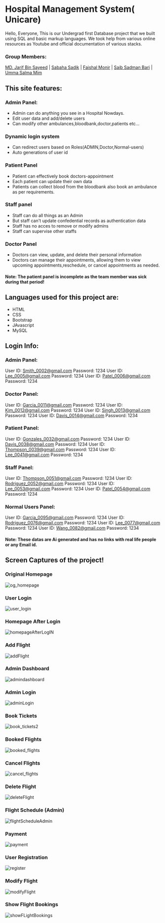 
# Hospital Management System( Unicare) 

Hello, Everyone, This is our Undergrad first Database project that we built using SQL and basic markup languages. We took help from various online resources as Youtube and official documentation of various stacks.

### Group Members:
[MD. Jarif Bin Sayeed](https://github.com/Jarif-20) | [Sabaha Sadik](#) | [Faishal Monir](https://github.com/Faishal-Monir) | [Saib Sadman Bari](https://github.com/saibsadman) | [Umma Salma Mim](https://github.com/ummasalmamim)

## This site features:
### Admin Panel:
* Admin can do anything you see in a Hospital Nowdays.
* Edit user data and add/delete users
* Can modify other ambulances,bloodbank,doctor,patients etc...

### Dynamic login system 
* Can redirect users based on Roles(ADMIN,Doctor,Normal-users)
* Auto generations of user id

### Patient Panel
* Patient can effectively book doctors-appointment
* Each patient can update their own data
* Patients can collect blood from the bloodbank also book an ambulance as per requirements.

### Staff panel
* Staff can do all things as an Admin 
* But staff can't update confedential records as authentication data  
* Staff has no acces to remove or modify admins
* Staff can supervise other staffs

### Doctor Panel
* Doctors can view, update, and delete their personal information
* Doctors can manage their appointments, allowing them to view upcoming appointments,reschedule, or cancel appointments as needed.





#### Note: The patient panel is incomplete as the team member was sick during that period! 


## Languages used for this project are:
* HTML
* CSS
* Bootstrap
* JAvascript
* MySQL


## Login Info:
### Admin Panel:
User ID: Smith_0002@gmail.com
Password: 1234
User ID: Lee_0005@gmail.com
Password: 1234
User ID: Patel_0006@gmail.com
Password: 1234

### Doctor Panel:
User ID: Garcia_0011@gmail.com
Password: 1234
User ID: Kim_0012@gmail.com
Password: 1234
User ID: Singh_0013@gmail.com
Password: 1234
User ID: Davis_0014@gmail.com
Password: 1234

### Patient Panel:
User ID: Gonzales_0032@gmail.com
Password: 1234
User ID: Davis_0038@gmail.com
Password: 1234
User ID: Thompson_0039@gmail.com
Password: 1234
User ID: Lee_0041@gmail.com
Password: 1234

### Staff Panel:
User ID: Thompson_0051@gmail.com
Password: 1234
User ID: Rodriguez_0052@gmail.com
Password: 1234
User ID: Lee_0053@gmail.com
Password: 1234
User ID: Patel_0054@gmail.com
Password: 1234

### Normal Users Panel:
User ID: Garcia_0095@gmail.com
Password: 1234
User ID: Rodriguez_0076@gmail.com
Password: 1234
User ID: Lee_0077@gmail.com
Password: 1234
User ID: Wang_0082@gmail.com
Password: 1234
#### Note: These datas are Ai generated and has no links with real life people or any Email id.




## Screen Captures of the project!

### Original Homepage
![og_homepage](https://github.com/Ratul-byte/Online-Flight-Reservation-DB-Project/assets/91417965/8b153b79-3392-4696-81d7-f13a24f5149a)

### User Login
![user_login](https://github.com/Ratul-byte/Online-Flight-Reservation-DB-Project/assets/91417965/9a3935f0-276d-404a-86f5-66e679262612)

### Homepage After Login
![homepageAfterLogIN](https://github.com/Ratul-byte/Online-Flight-Reservation-DB-Project/assets/91417965/3b8feff1-bc95-4f1c-b9f7-1ad354b8c2f9)

### Add Flight
![addFlight](https://github.com/Ratul-byte/Online-Flight-Reservation-DB-Project/assets/91417965/ccda5cb8-0a97-4027-bc8a-0572730e4213)

### Admin Dashboard
![admindashboard](https://github.com/Ratul-byte/Online-Flight-Reservation-DB-Project/assets/91417965/6a565395-2a69-41ce-92e3-c4000cb122e4)

### Admin Login
![adminLogin](https://github.com/Ratul-byte/Online-Flight-Reservation-DB-Project/assets/91417965/4618c7a9-95b0-446c-95a8-e287498ff103)

### Book Tickets
![book_tickets2](https://github.com/Ratul-byte/Online-Flight-Reservation-DB-Project/assets/91417965/cb6094e6-2350-42f6-bbdc-947397f24090)

### Booked Flights
![booked_flights](https://github.com/Ratul-byte/Online-Flight-Reservation-DB-Project/assets/91417965/9838b582-dc39-4264-a7b2-b94a836b9e42)

### Cancel Flights
![cancel_flights](https://github.com/Ratul-byte/Online-Flight-Reservation-DB-Project/assets/91417965/6dd75064-7816-4634-8aa1-978ff71065e5)

### Delete Flight
![deleteFlight](https://github.com/Ratul-byte/Online-Flight-Reservation-DB-Project/assets/91417965/38dc0303-53b6-4c49-b1e4-9d31156173d5)

### Flight Schedule (Admin)
![flightScheduleAdmin](https://github.com/Ratul-byte/Online-Flight-Reservation-DB-Project/assets/91417965/3455b17d-867e-4f67-82d2-fca7dd623e39)

### Payment
![payment](https://github.com/Ratul-byte/Online-Flight-Reservation-DB-Project/assets/91417965/aaf41bb1-2c39-408a-85f1-04b572d58919)

### User Registration
![register](https://github.com/Ratul-byte/Online-Flight-Reservation-DB-Project/assets/91417965/8d16b29f-57f3-4a8e-8073-51ab6dae9067)

### Modify Flight
![modifyFlight](https://github.com/Ratul-byte/Online-Flight-Reservation-DB-Project/assets/91417965/e0a073f5-ca08-405b-802b-8f6d93c48a62)

### Show Flight Bookings
![showFLightBookings](https://github.com/Ratul-byte/Online-Flight-Reservation-DB-Project/assets/91417965/c84659a6-4b92-42a6-b902-fdbbb71d0004)
